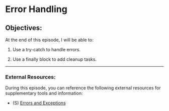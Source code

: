 # Error Handling


## Objectives:

At the end of this episode, I will be able to:


1. Use a try-catch to handle errors.


2. Use a finally block to add cleanup tasks.

-----------------------------------------------------------



### External Resources:

During this episode, you can reference the following external resources for supplementary tools and information:

- (S) [Errors and Exceptions](https://docs.python.org/3/tutorial/errors.html)

